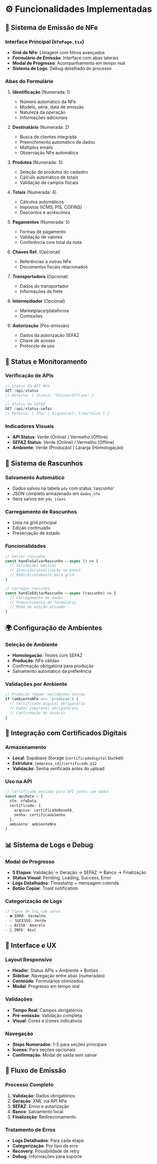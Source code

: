 # ⚙️ Funcionalidades Implementadas

## 🎯 Sistema de Emissão de NFe

### Interface Principal (`NfePage.tsx`)
- **Grid de NFe**: Listagem com filtros avançados
- **Formulário de Emissão**: Interface com abas laterais
- **Modal de Progresso**: Acompanhamento em tempo real
- **Sistema de Logs**: Debug detalhado do processo

### Abas do Formulário
1. **Identificação** (Numerada: 1)
   - Número automático da NFe
   - Modelo, série, data de emissão
   - Natureza da operação
   - Informações adicionais

2. **Destinatário** (Numerada: 2)
   - Busca de clientes integrada
   - Preenchimento automático de dados
   - Múltiplos emails
   - Observação NFe automática

3. **Produtos** (Numerada: 3)
   - Seleção de produtos do cadastro
   - Cálculo automático de totais
   - Validação de campos fiscais

4. **Totais** (Numerada: 4)
   - Cálculos automáticos
   - Impostos (ICMS, PIS, COFINS)
   - Descontos e acréscimos

5. **Pagamentos** (Numerada: 5)
   - Formas de pagamento
   - Validação de valores
   - Conferência com total da nota

6. **Chaves Ref.** (Opcional)
   - Referências a outras NFe
   - Documentos fiscais relacionados

7. **Transportadora** (Opcional)
   - Dados do transportador
   - Informações de frete

8. **Intermediador** (Opcional)
   - Marketplace/plataforma
   - Comissões

9. **Autorização** (Pós-emissão)
   - Dados da autorização SEFAZ
   - Chave de acesso
   - Protocolo de uso

## 🔄 Status e Monitoramento

### Verificação de APIs
```typescript
// Status da API NFe
GET /api/status
// Retorna: { status: "Online/Offline" }

// Status do SEFAZ
GET /api/status-sefaz
// Retorna: { nfe: { disponivel: true/false } }
```

### Indicadores Visuais
- **API Status**: Verde (Online) / Vermelho (Offline)
- **SEFAZ Status**: Verde (Online) / Vermelho (Offline)
- **Ambiente**: Verde (Produção) / Laranja (Homologação)

## 💾 Sistema de Rascunhos

### Salvamento Automático
- Dados salvos na tabela `pdv` com status 'rascunho'
- JSON completo armazenado em `dados_nfe`
- Itens salvos em `pdv_itens`

### Carregamento de Rascunhos
- Lista na grid principal
- Edição continuada
- Preservação de estado

### Funcionalidades
```typescript
// Salvar rascunho
const handleSalvarRascunho = async () => {
  // Validações básicas
  // Inserção/atualização no banco
  // Redirecionamento para grid
}

// Carregar rascunho
const handleEditarRascunho = async (rascunho) => {
  // Carregamento de dados
  // Preenchimento do formulário
  // Modo de edição ativado
}
```

## 🌍 Configuração de Ambientes

### Seleção de Ambiente
- **Homologação**: Testes com SEFAZ
- **Produção**: NFe válidas
- Confirmação obrigatória para produção
- Salvamento automático da preferência

### Validações por Ambiente
```typescript
// Produção requer validações extras
if (ambienteNFe === 'producao') {
  // Certificado digital obrigatório
  // Dados completos obrigatórios
  // Confirmação do usuário
}
```

## 🔐 Integração com Certificados Digitais

### Armazenamento
- **Local**: Supabase Storage (`certificadodigital` bucket)
- **Estrutura**: `{empresa_id}/certificado.p12`
- **Validação**: Senha verificada antes do upload

### Uso na API
```typescript
// Certificado enviado para API junto com dados
const apiData = {
  nfe: nfeData,
  certificado: {
    arquivo: certificadoBase64,
    senha: certificadoSenha
  },
  ambiente: ambienteNFe
}
```

## 📊 Sistema de Logs e Debug

### Modal de Progresso
- **5 Etapas**: Validação → Geração → SEFAZ → Banco → Finalização
- **Status Visual**: Pending, Loading, Success, Error
- **Logs Detalhados**: Timestamp + mensagem colorida
- **Botão Copiar**: Toast notification

### Categorização de Logs
```typescript
// Tipos de log com cores
- ❌ ERRO: Vermelho
- ✅ SUCESSO: Verde  
- ⚠️ AVISO: Amarelo
- 🔵 INFO: Azul
```

## 🎨 Interface e UX

### Layout Responsivo
- **Header**: Status APIs + Ambiente + Botões
- **Sidebar**: Navegação entre abas (numeradas)
- **Conteúdo**: Formulários otimizados
- **Modal**: Progresso em tempo real

### Validações
- **Tempo Real**: Campos obrigatórios
- **Pré-emissão**: Validação completa
- **Visual**: Cores e ícones indicativos

### Navegação
- **Steps Numerados**: 1-5 para seções principais
- **Ícones**: Para seções opcionais
- **Confirmação**: Modal de saída sem salvar

## 🔄 Fluxo de Emissão

### Processo Completo
1. **Validação**: Dados obrigatórios
2. **Geração**: XML via API NFe
3. **SEFAZ**: Envio e autorização
4. **Banco**: Salvamento local
5. **Finalização**: Redirecionamento

### Tratamento de Erros
- **Logs Detalhados**: Para cada etapa
- **Categorização**: Por tipo de erro
- **Recovery**: Possibilidade de retry
- **Debug**: Informações para suporte
